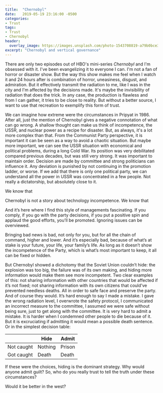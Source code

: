 ```yaml
---
title:  "Chernobyl"
date:   2019-05-19 23:16:00 -0500
categories:
- Trust
tags:
- Trust
- Chernobyl
header:
  overlay_image: https://images.unsplash.com/photo-1543708819-a79b0bce3ea9?ixlib=rb-1.2.1&ixid=eyJhcHBfaWQiOjEyMDd9&auto=format&fit=crop&w=2551&q=80
excerpt: "Chernobyl and vertical governance"
---
```

There are only two episodes out of HBO's mini-series _Chernobyl_ and I'm obsessed with it. I've been evangelizing it to everyone I can. I'm not a fan of horror or disaster show. But the way this show makes me feel when I watch it and 24 hours after is combination of horror, uneasiness, disgust, and admiration. But it effectively transmit the radiation to me, like I was in the city and I'm affected by the decisions made. It's maybe the invisibility of radiation that does the trick. In any case, the production is flawless and from I can gather, it tries to be close to reality. But without a better source, I want to use that recreation to exemplify this form of trust.

We can imagine how extreme were the circumstances in Pripyat in 1986. After all, just the mention of Chernobyl gives a negative connotation of what can go wrong. A shallow thought can make us think of incompetence, the USSR, and nuclear power as a recipe for disaster. But, as always, it's a lot more complex than that. From the Communist Party perspective, it is important it can be seen as a way to avoid a chaotic situation. But maybe more important, we can see the USSR situation with economical and political problems, during a long Cold War. Its position was very debilitated compared previous decades, but was still very strong. It was important to maintain order. Decision are made by committee and strong politicians can influence it. Any deviation is punished by not continuing in the promotion ladder, or worse. If we add that there is only one political party, we can understand all the power in USSR was concentrated in a few people. Not really a dictatorship, but absolutely close to it.

We know that

Chernobyl is not a story about technology incompetence. We know that

And it’s here where I find this style of managements fascinating. If you comply, if you go with the party decisions, if you put a positive spin and applaud the good efforts, you’ll be promoted. Ignoring issues can be overviewed.

Bringing bad news is bad, not only for you, but for all the chain of command, higher and lower. And it’s especially bad, because of what’s at stake is your future, your life, your family’s life. As long as it doesn’t show the incompetence of the Party, which is what’s most important to keep, it all can be fixed or hidden.

But Chernobyl showed a dichotomy that the Soviet Union couldn’t hide: the explosion was too big, the failure was of its own making, and hiding more information would make them see more incompetent. Two clear examples of this: not sharing information with other countries that would be affected if it’s not fixed; not sharing information with its own citizens that could’ve prevented needless deaths. All in order to safe face and preserve the party. And of course they would. It’s hard enough to say I made a mistake. I gave the wrong radiation level, I overwrote the safety protocol, I communicated an incorrect measure to the committee, I assumed we were safe without being sure, just to get along with the committee. It is very hard to admit a mistake. It is harder when I condemned other people to die because of it. But it is excruciating if admitting it would mean a possible death sentence. Or in the simplest decision table:

| | Hide | Admit |
|-------|--------|---------|
| Not caught  | Nothing | Prison |
| Got caught | Death | Death |

If these were the choices, hiding is the dominant strategy. Why would anyone admit guilt? So, who do you really trust to tell the truth under these circumstances?



Would it be better in the west?
